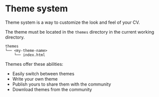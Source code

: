 # Theme system

Theme system is a way to customize the look and feel of your CV.

The theme must be located in the `themes` directory in the current working directory.

```tree
themes
└── <my-theme-name>
    └── index.html
```

Themes offer these abilities:

* Easily switch between themes
* Write your own theme
* Publish yours to share them with the community
* Download themes from the community
